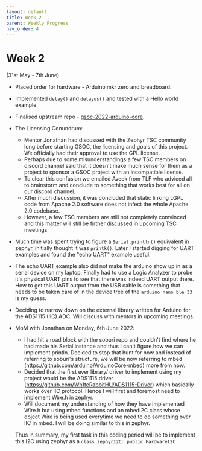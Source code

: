 ```yaml
---
layout: default
title: Week 2
parent: Weekly Progress
nav_order: 4
---
```


# Week 2

(31st May - 7th June)

- Placed order for hardware - Arduino mkr zero and breadboard.
- Implemented ``delay()`` and ``delayus()`` and tested with a Hello world example.
- Finalised upstream repo - [gsoc-2022-arduino-core](https://github.com/zephyrproject-rtos/gsoc-2022-arduino-core).
- The Licensing Conundrum:
    - Mentor Jonathan had discussed with the Zephyr TSC community long before starting GSOC, the licensing and goals of this project. We officially had their approval to use the GPL license. 
    - Perhaps due to some misunderstandings a few TSC members on discord channel said that it doesn’t make much sense for them as a project to sponsor a GSOC project with an incompatible license.
    - To clear this confusion we emailed Aveek from TLF who adviced all to brainstorm and conclude to something that works best for all on our discord channel.
    - After much discussion, it was concluded that static linking LGPL code from Apache 2.0 software does not infect the whole Apache 2.0 codebase.
    - However, a few TSC members are still not completely comvinced and this matter will still be firther discussed in upcoming TSC meetings
- Much time was spent trying to figure a ``Serial.println()`` equivalent in zephyr, initially thought it was ``printk()``. Later I started digging for UART examples and found the "echo UART" example useful.
- The echo UART example also did not make the arduino show up in as a serial device on my laptop. Finally had to use a Logic Analyzer to probe it's physical UART pins to see that there was indeed UART output there.
How to get this UART output from the USB cable is something that needs to be taken care of in the device tree of the ``arduino nano ble 33`` is my guess.
- Deciding to narrow down on the external library written for Arduino for the ADS1115 (IIC) ADC. Will discuss with mentors in upcoming meetings.
- MoM with Jonathan on Monday, 6th June 2022:
    - I had hit a road block with the soburi repo and couldn't find where he had made his Serial instance and thus I can't figure how we can implement println. Decided to stop that hunt for now and instead of referring to soburi's structure, we will be now referring to mbed (https://github.com/arduino/ArduinoCore-mbed) more from now.
    - Decided that the first ever library/ driver to implement using my project would be the ADS1115 driver (https://github.com/Wh1teRabbitHU/ADS1115-Driver) which basically works over IIC protocol. Hence I will first and foremost need to implement Wire.h in zephyr.
    - Will document my understanding of how they have implemented Wire.h but using mbed functions and an mbedI2C class whose object Wire is being used everytime we need to do something over IIC in mbed. I will be doing similar to this in zephyr.
    
    Thus in summary, my first task in this coding period will be to implement this I2C using zephyr as a ``class zephyrI2C: public HardwareI2C``